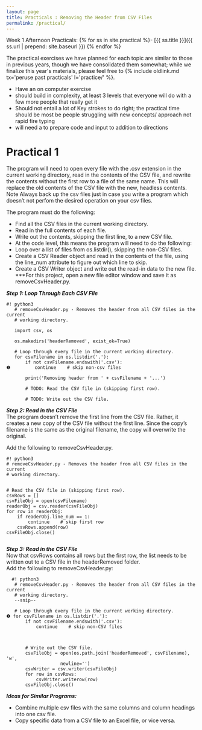 ```yaml
---
layout: page
title: Practicals : Removing the Header from CSV Files
permalink: /practical/
---
```

Week 1 Afternoon Practicals:
{% for ss in site.practical %}- [{{ ss.title }}]({{ ss.url | prepend: site.baseurl }})
{% endfor %}

The practical exercises we have planned for each topic are similar to those in previous years, though we have consolidated them somewhat; while we finalize this year's materials, please feel free to {% include oldlink.md tx='peruse past practicals' l='practice/' %}.
* Have an on computer exercise
* should build in complexity, at least 3 levels that everyone will do with a few more people that really get it
* Should not entail a lot of Key strokes to do right; the practical time should be most be people struggling with new concepts/ approach not rapid fire typing
* will need a  to prepare code and input to addition to directions

# Practical 1
The program will need to open every file with the .csv extension in the current working directory, read in the contents of the CSV file, and rewrite the contents without the first row to a file of the same name. This will replace the old contents of the CSV file with the new, headless contents.
Note Always back up the csv files just in case you write a program which doesn’t not perfom the desired operation on your csv files.  


The program must do the following:
*	Find all the CSV files in the current working directory.
*	Read in the full contents of each file.
*	Write out the contents, skipping the first line, to a new CSV file.
*	At the code level, this means the program will need to do the following:
*	Loop over a list of files from os.listdir(), skipping the non-CSV files.
*	Create a CSV Reader object and read in the contents of the file, using the line_num attribute to figure out which line to skip.
*	Create a CSV Writer object and write out the read-in data to the new file.  
***For this project, open a new file editor window and save it as removeCsvHeader.py.  

***Step 1: Loop Through Each CSV File***
```
#! python3
   # removeCsvHeader.py - Removes the header from all CSV files in the current
   # working directory.

   import csv, os

   os.makedirs('headerRemoved', exist_ok=True)

   # Loop through every file in the current working directory.
   for csvFilename in os.listdir('.'):
       if not csvFilename.endswith('.csv'):
❶         continue    # skip non-csv files

       print('Removing header from ' + csvFilename + '...')

       # TODO: Read the CSV file in (skipping first row).

       # TODO: Write out the CSV file.

```
***Step 2: Read in the CSV File***  
The program doesn’t remove the first line from the CSV file. Rather, it creates a new copy of the CSV file without the first line. Since the copy’s filename is the same as the original filename, the copy will overwrite the original.  

Add the following to removeCsvHeader.py.

```
#! python3
# removeCsvHeader.py - Removes the header from all CSV files in the current
# working directory.


# Read the CSV file in (skipping first row).
csvRows = []
csvFileObj = open(csvFilename)
readerObj = csv.reader(csvFileObj)
for row in readerObj:
    if readerObj.line_num == 1:
        continue    # skip first row
    csvRows.append(row)
csvFileObj.close()


```





***Step 3: Read in the CSV File***  
Now that csvRows contains all rows but the first row, the list needs to be written out to a CSV file in the headerRemoved folder.  
Add the following to removeCsvHeader.py:
```
  #! python3
   # removeCsvHeader.py - Removes the header from all CSV files in the current
   # working directory.
   --snip--

   # Loop through every file in the current working directory.
❶ for csvFilename in os.listdir('.'):
       if not csvFilename.endswith('.csv'):
           continue    # skip non-CSV files

     

       # Write out the CSV file.
       csvFileObj = open(os.path.join('headerRemoved', csvFilename), 'w',
                    newline='')
       csvWriter = csv.writer(csvFileObj)
       for row in csvRows:
           csvWriter.writerow(row)
       csvFileObj.close()

```

***Ideas for Similar Programs:***
*	Combine multiple csv files with the same columns and column headings into one csv file.
*	Copy specific data from a CSV file to an Excel file, or vice versa.

